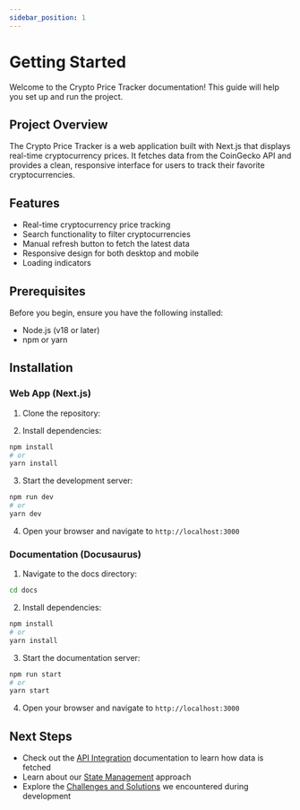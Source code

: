 ```yaml
---
sidebar_position: 1
---
```


# Getting Started

Welcome to the Crypto Price Tracker documentation! This guide will help you set up and run the project.

## Project Overview

The Crypto Price Tracker is a web application built with Next.js that displays real-time cryptocurrency prices. It fetches data from the CoinGecko API and provides a clean, responsive interface for users to track their favorite cryptocurrencies.

## Features

- Real-time cryptocurrency price tracking
- Search functionality to filter cryptocurrencies
- Manual refresh button to fetch the latest data
- Responsive design for both desktop and mobile
- Loading indicators

## Prerequisites

Before you begin, ensure you have the following installed:

- Node.js (v18 or later)
- npm or yarn

## Installation

### Web App (Next.js)

1. Clone the repository:

2. Install dependencies:

```bash
npm install
# or
yarn install
```

3. Start the development server:

```bash
npm run dev
# or
yarn dev
```

4. Open your browser and navigate to `http://localhost:3000`

### Documentation (Docusaurus)

1. Navigate to the docs directory:

```bash
cd docs
```

2. Install dependencies:

```bash
npm install
# or
yarn install
```

3. Start the documentation server:

```bash
npm run start
# or
yarn start
```

4. Open your browser and navigate to `http://localhost:3000`

## Next Steps

- Check out the [API Integration](./api-integration.md) documentation to learn how data is fetched
- Learn about our [State Management](./state-management.md) approach
- Explore the [Challenges and Solutions](./challenges.md) we encountered during development
